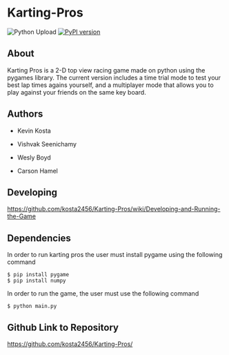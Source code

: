 # Karting-Pros
![Python Upload](https://github.com/kosta2456/Karting-Pros/workflows/Upload%20Python%20Package/badge.svg)  [![PyPI version](https://badge.fury.io/py/kartingpros.svg)](https://badge.fury.io/py/kartingpros)
## About
Karting Pros is a 2-D top view racing game made on python using the pygames library. The current version includes a time trial mode to test your best lap times agains yourself, and a multiplayer mode that allows you to play against your friends on the same key board.
## Authors

- Kevin Kosta

- Vishvak Seenichamy

- Wesly Boyd

- Carson Hamel

## Developing
https://github.com/kosta2456/Karting-Pros/wiki/Developing-and-Running-the-Game

## Dependencies
In order to run karting pros the user must install pygame using the following command

```
$ pip install pygame
$ pip install numpy
```
In order to run the game, the user must use the following command
```
$ python main.py
```

## Github Link to Repository
https://github.com/kosta2456/Karting-Pros/
